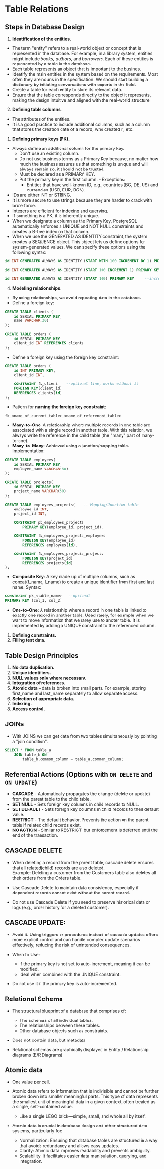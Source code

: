 # Table Relations

## Steps in Database Design

1. **Identification of the entities**.

-   The term "entity" refers to a real-world object or concept that is represented in the database. For example, in a library system, entities might include _books, authors_, and _borrowers_. Each of these entities is represented by a table in the database.
-   Each table represents an object that is important to the busines.
-   Identify the main entities in the system based on the requirements. Most often they are nouns in the specification. We should start building a dictionary by initiating conversations with experts in the field.
-   Create a table for each entity to store its relevant data.
-   Ensure that the table corresponds directly to the object it represents, making the design intuitive and aligned with the real-world structure

2. **Defining table columns.**

-   The attributes of the entities.
-   It is a good practice to include additional columns, such as a column that stores the creation date of a record, who created it, etc.

1. **Defining primary keys (PK).**

-   Always define an additional column for the primary key.
    -   Don't use an existing column.
    -   Do not use business terms as a Primary Key because, no matter how much the business assures us that something is unique and will always remain so, it should not be trusted.
    -   Must be declared as a PRIMARY KEY.
    -   Put the primary key in the first column. - Exceptions:
        -   Entities that have well-known ID, e.g., countries (BG, DE, US) and currencies (USD, EUR, BGN).
-   IDs are either INT or STRING.
-   It is more secure to use strings because they are harder to crack with brute force.
-   Integers are efficient for indexing and querying.
-   If something is a PK, it is inherently unique.
-   When we designate a column as the Primary Key, PostgreSQL automatically enforces a UNIQUE and NOT NULL constraints and creates a B-tree index on that column.
-   When we use the GENERATED AS IDENTITY constraint, the system creates a SEQUENCE object. This object lets us define options for system-generated values. We can specify these options using the following syntax:

```sql
id INT GENERATED ALWAYS AS IDENTITY (START WITH 100 INCREMENT BY 1) PRIMARY KEY

id INT GENERATED ALWAYS AS IDENTITY (START 100 INCREMENT 1) PRIMARY KEY

id INT GENERATED ALWAYS AS IDENTITY (START 100) PRIMARY KEY     --increment by 1 by default
```

4. **Modeling relationships.**

-   By using relationships, we avoid repeating data in the database.
-   Define a foreign key:

```sql
CREATE TABLE clients (
    id SERIAL PRIMARY KEY,
    name VARCHAR(30)
);

CREATE TABLE orders (
    id SERIAL PRIMARY KEY,
    client_id INT REFERENCES clients
);
```

-   Define a foreign key using the foreign key constraint:

```sql
CREATE TABLE orders (
    id INT PRIMARY KEY,
    client_id INT,

    CONSTRAINT fk_client    --optional line, works without it
    FOREIGN KEY(client_id)
    REFERENCES clients(id)
);
```

-   Pattern for **naming the foreign key constraint**:

```
fk_<name_of_current_table>_<name_of_referenced_table>
```

-   **Many-to-One**: A relationship where multiple records in one table are associated with a single record in another table. With this relation, we always write the reference in the child table (the "many" part of many-to-one).
-   **Many-to-Many**: Achieved using a junction/mapping table.  
    Implementation:

```sql
CREATE TABLE employees(
    id SERIAL PRIMARY KEY,
    employee_name VARCHAR(50)
);

CREATE TABLE projects(
    id SERIAL PRIMARY KEY,
    project_name VARCHAR(50)
);

CREATE TABLE employees_projects(    -- Mapping/Junction table
    employee_id INT,
    project_id INT,

    CONSTRAINT pk_employees_projects
        PRIMARY KEY(employee_id, project_id),

    CONSTRAINT fk_employees_projects_employees
        FOREIGN KEY(employee_id)
        REFERENCES employees(id),

    CONSTRAINT fk_employees_projects_projects
        FOREIGN KEY(project_id)
        REFERENCES projects(id)
);
```

-   **Composite Key**: A key made up of multiple columns, such as concat(f_name, l_name) to create a unique identifier from first and last name. Syntax:

```sql
CONSTRAINT pk_<table_name>   --optional
PRIMARY KEY (col_1, col_2)
```

-   **One-to-One**: A relationship where a record in one table is linked to exactly one record in another table. Used rarely, for example when we want to move information that we rarey use to anoter table. It is implemented by adding a UNIQUE constraint to the referenced column.

1. **Defining constraints.**
2. **Filling test data.**

## Table Design Principles

1. **No data duplication.**
2. **Unique identifiers.**
3. **NULL values only where necessary.**
4. **Integration of references.**
5. **Atomic data** – data is broken into small parts. For example, storing first_name and last_name separately to allow separate access.
6. **Selection of appropriate data.**
7. **Indexing.**
8. **Access control.**

## JOINs

-   With JOINS we can get data from two tables simultaneously by pointing a "join condition".

```sql
SELECT * FROM table_a
    JOIN table_b ON
        table_b.common_column = table_a.common_column;
```

## Referential Actions (Options with `ON DELETE` and `ON UPDATE`)

-   **CASCADE** - Automatically propagates the change (delete or update) from the parent table to the child table.
-   **SET NULL** - Sets foreign key columns in child records to NULL.
-   **SET DEFAULT** - Sets foreign key columns in child records to their default value.
-   **RESTRICT** - The default behavior. Prevents the action on the parent table if related child records exist.
-   **NO ACTION** - Similar to RESTRICT, but enforcement is deferred until the end of the transaction.

## CASCADE DELETE

-   When deleting a record from the parent table, cascade delete ensures that all related(child) records are also deleted.  
    Example: Deleting a customer from the Customers table also deletes all their orders from the Orders table.

-   Use Cascade Delete to maintain data consistency, especially if dependent records cannot exist without the parent record.

-   Do not use Cascade Delete if you need to preserve historical data or logs (e.g., order history for a deleted customer).

## CASCADE UPDATE:

-   Avoid it. Using triggers or procedures instead of cascade updates offers more explicit control and can handle complex update scenarios effectively, reducing the risk of unintended consequences.

-   When to Use:

    -   If the primary key is not set to auto-increment, meaning it can be modified.
    -   Ideal when combined with the UNIQUE constraint.

-   Do not use it if the primary key is auto-incremented.

## Relational Schema

-   The structural blueprint of a database that comprises of:

    -   The schemas of all individual tables.
    -   The relationships between these tables.
    -   Other database objects such as constraints.

-   Does not contain data, but metadata

-   Relational schemas are graphically displayed in Entity
    / Relationship diagrams (E/R Diagrams)

## Atomic data

-   One value per cell.
-   Atomic data refers to information that is indivisible and cannot be further broken down into smaller meaningful parts. This type of data represents the smallest unit of meaningful data in a given context, often treated as a single, self-contained value.

    -   Like a single LEGO brick—simple, small, and whole all by itself.

-   Atomic data is crucial in database design and other structured data systems, particularly for:
    -   Normalization: Ensuring that database tables are structured in a way that avoids redundancy and allows easy updates.
    -   Clarity: Atomic data improves readability and prevents ambiguity.
    -   Scalability: It facilitates easier data manipulation, querying, and integration.

